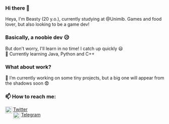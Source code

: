 ### Hi there 👋
Heya, I'm Beasty (20 y.o.), currently studying at @Unimib. Games and food lover, but also looking to be a game dev!

### Basically, a noobie dev 😥
But don't worry, I'll learn in no time! I catch up quickly 😃
<br />
🌱 Currently learning Java, Python and C++

### What about work?
🔭 I’m currently working on some tiny projects, but a big one will appear from the shadows soon 😨

### 📫 How to reach me:
[<img align="left" alt="twittersvg | Twitter" width="22px" src="https://image.flaticon.com/icons/png/512/145/145812.png" />][twitter] <a href="https://twitter.com/hi_im_beasty" rel= "nofollow">Twitter</a>
<br />
[<img align="left" alt="telegramsvg | Telegram" width="22px" src="https://telegram.org/img/t_logo.svg?1" />][telegram] <a href="https://telegram.me/hi_im_beasty" rel= "nofollow">Telegram</a>
<br />

[twitter]: https://twitter.com/hi_im_beasty
[telegram]: https://telegram.me/hi_im_beasty

